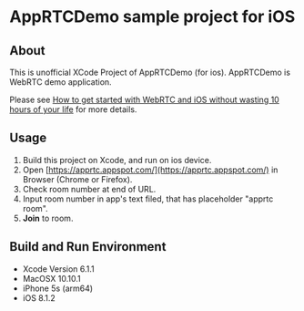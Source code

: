 # AppRTCDemo sample project for iOS

## About

This is unofficial XCode Project of AppRTCDemo (for ios).
AppRTCDemo is WebRTC demo application.

Please see [How to get started with WebRTC and iOS without wasting 10 hours of your life](http://ninjanetic.com/how-to-get-started-with-webrtc-and-ios-without-wasting-10-hours-of-your-life/) for more details.

## Usage

1. Build this project on Xcode, and run on ios device.
1. Open [https://apprtc.appspot.com/](https://apprtc.appspot.com/) in Browser (Chrome or Firefox).
2. Check room number at end of URL.
3. Input room number in app's text filed, that has placeholder "apprtc room".
4. <b>Join</b> to room.

## Build and Run Environment

* Xcode Version 6.1.1
* MacOSX 10.10.1
* iPhone 5s (arm64)
* iOS 8.1.2